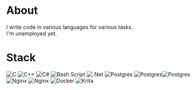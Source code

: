 # About

I write code in various languages for various tasks.  
I'm unemployed yet.  

# Stack

![C](https://img.shields.io/badge/C-0b0b9c.svg?style=for-the-badge&logo=c&logoColor=white)  ![C++](https://img.shields.io/badge/C++-25a5e6.svg?style=for-the-badge&logo=cplusplus&logoColor=white) ![C#](https://img.shields.io/badge/c%23-5C2D91.svg?style=for-the-badge&logo=sharp&logoColor=white)  ![Bash Script](https://img.shields.io/badge/bash_script-%23121011.svg?style=for-the-badge&logo=gnu-bash&logoColor=white)  ![.Net](https://img.shields.io/badge/.NET-1d0c4d?style=for-the-badge&logo=.net&logoColor=white)  ![Postgres](https://img.shields.io/badge/postgres-3e4c7a.svg?style=for-the-badge&logo=postgresql&logoColor=white) ![Postgres](https://img.shields.io/badge/MYSQL-0c2d6b.svg?style=for-the-badge&logo=mysql&logoColor=white)![Postgres](https://img.shields.io/badge/java-c95512.svg?style=for-the-badge&logo=java&logoColor=white) ![Nginx](https://img.shields.io/badge/nginx-176106.svg?style=for-the-badge&logo=nginx&logoColor=white) ![Nginx](https://img.shields.io/badge/apache-a60a2c.svg?style=for-the-badge&logo=apache&logoColor=white) ![Docker](https://img.shields.io/badge/docker-0c2d6b.svg?style=for-the-badge&logo=docker&logoColor=white) ![Krita](https://img.shields.io/badge/OPENGL-203759?style=for-the-badge&logo=opengl&logoColor=EEF37B)

